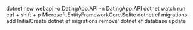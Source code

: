 dotnet new webapi -o DatingApp.API -n DatingApp.API
dotnet watch run
ctrl + shift + p
Microsoft.EntityFrameworkCore.Sqlite
dotnet ef migrations add InitialCreate
dotnet ef migrations remove'
dotnet ef database update

